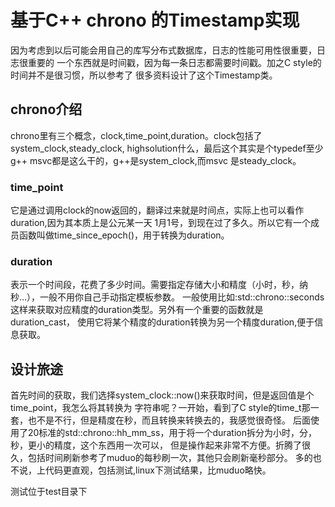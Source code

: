 # 基于C++ chrono 的Timestamp实现
因为考虑到以后可能会用自己的库写分布式数据库，日志的性能可用性很重要，日志很重要的
一个东西就是时间戳，因为每一条日志都需要时间戳。加之C style的时间并不是很习惯，所以参考了
很多资料设计了这个Timestamp类。
## chrono介绍
 chrono里有三个概念，clock,time_point,duration。clock包括了system_clock,steady_clock,
 highsolution什么，最后这个其实是个typedef至少g++ msvc都是这么干的，g++是system_clock,而msvc
 是steady_clock。
### time_point
它是通过调用clock的now返回的，翻译过来就是时间点，实际上也可以看作duration,因为其本质上是公元某一天
1月1号，到现在过了多久。所以它有一个成员函数叫做time_since_epoch()，用于转换为duration。
### duration
表示一个时间段，花费了多少时间。需要指定存储大小和精度（小时，秒，纳秒...），一般不用你自己手动指定模板参数。
一般使用比如:std::chrono::seconds这样来获取对应精度的duration类型。另外有一个重要的函数就是duration_cast，
使用它将某个精度的duration转换为另一个精度duration,便于信息获取。

## 设计旅途
首先时间的获取，我们选择system_clock::now()来获取时间，但是返回值是个time_point，我怎么将其转换为
字符串呢？一开始，看到了C style的time_t那一套，也不是不行，但是精度在秒，而且转换来转换去的，我感觉很奇怪。
后面使用了20标准的std::chrono::hh_mm_ss，用于将一个duration拆分为小时，分，秒，更小的精度，这个东西用一次可以，
但是操作起来非常不方便。折腾了很久，包括时间刷新参考了muduo的每秒刷一次，其他只会刷新毫秒部分。
多的也不说，上代码更直观，包括测试,linux下测试结果，比muduo略快。

测试位于test目录下